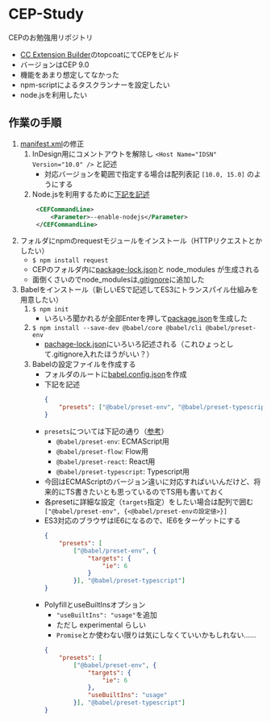 # CEP-Study
CEPのお勉強用リポジトリ
* [CC Extension Builder](https://marketplace.visualstudio.com/items?itemName=hennamann.cc-extension-builder)のtopcoatにてCEPをビルド
* バージョンはCEP 9.0
* 機能をあまり想定してなかった
* npm-scriptによるタスクランナーを設定したい
* node.jsを利用したい

## 作業の手順
1. [manifest.xml](CSXS/manifest.xml)の修正
    1. InDesign用にコメントアウトを解除し `<Host Name="IDSN" Version="10.0" />` と記述
        * 対応バージョンを範囲で指定する場合は配列表記 `[10.0, 15.0]` のようにする
    2. Node.jsを利用するために[下記を記述](https://github.com/Adobe-CEP/CEP-Resources/blob/819a08432aa92710789d4f8197191fe5051b4a2b/CEP_9.x/Samples/CEP_HTML_Test_Extension-9.0/CSXS/manifest.xml#L40)
       ```xml
        <CEFCommandLine>
            <Parameter>--enable-nodejs</Parameter>
        </CEFCommandLine>
        ```
2. フォルダにnpmのrequestモジュールをインストール（HTTPリクエストとかしたい）
    * `$ npm install request`
    * CEPのフォルダ内に[package-lock.json](package-lock.json)と node_modules が生成される
    * 面倒くさいのでnode_modulesは[.gitignore](.gitignore)に追加した
3. Babelをインストール（新しいESで記述してES3にトランスパイル仕組みを用意したい）
    1. `$ npm init`
        * いろいろ聞かれるが全部Enterを押して[package.json](package.json)を生成した
    2. `$ npm install --save-dev @babel/core @babel/cli @babel/preset-env`
        * [pachage-lock.json](package-lock.json)にいろいろ記述される（これひょっとして.gitignore入れたほうがいい？）
    3. Babelの設定ファイルを作成する
        * フォルダのルートに[babel.config.json](babel.config.json)を作成
        * 下記を記述
            ```json
            {
                "presets": ["@babel/preset-env", "@babel/preset-typescript"]
            }
            ```
        * `presets`については下記の通り（[参考](https://qiita.com/koedamon/items/92c986456e4b9e845acd)）
            * `@babel/preset-env`: ECMAScript用
            * `@babel/preset-flow`: Flow用
            * `@babel/preset-react`: React用
            * `@babel/preset-typescript`: Typescript用
        * 今回はECMAScriptのバージョン違いに対応すればいいんだけど、将来的にTS書きたいとも思っているのでTS用も書いておく
        * 各presetに詳細な設定（`targets`指定）をしたい場合は配列で囲む  
            `["@babel/preset-env", {<@babel/preset-envの設定値>}]`
        * ES3対応のブラウザはIE6になるので、IE6をターゲットにする
            ```json
            {
                "presets": [
                    ["@babel/preset-env", {
                        "targets": {
                            "ie": 6
                        }
                    }], "@babel/preset-typescript"]
            }
            ```
        * PolyfillとuseBuiltInsオプション
            * `"useBuiltIns": "usage"`を追加
            * ただし experimental らしい
            * `Promise`とか使わない限りは気にしなくていいかもしれない……
            ```json
            {
                "presets": [
                    ["@babel/preset-env", {
                        "targets": {
                            "ie": 6
                        },
                        "useBuiltIns": "usage"
                    }], "@babel/preset-typescript"]
            }
            ```
